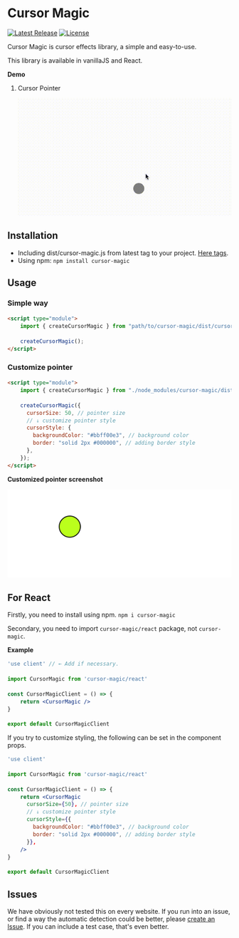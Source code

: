 # Cursor Magic

[![Latest Release](https://img.shields.io/github/v/tag/takutakuaoao/cursor-magic.svg?label=release&sort=semver)](https://github.com/takutakuaoao/cursor-magic/releases/tag/v0.3.0)
[![License](https://img.shields.io/github/license/takutakuaoao/cursor-magic.svg)](LICENSE)


Cursor Magic is cursor effects library, a simple and easy-to-use.

This library is available in vanillaJS and React.

**Demo**

1. Cursor Pointer

    ![cursor-magic-demo](./images/cursor-magic-demo.gif)

## Installation

- Including dist/cursor-magic.js from latest tag to your project. [Here tags](https://github.com/takutakuaoao/cursor-magic/tags).
- Using npm: `npm install cursor-magic`

## Usage

### Simple way

```html
<script type="module">
    import { createCursorMagic } from "path/to/cursor-magic/dist/cursor-magic.js";

    createCursorMagic();
</script>
```

### Customize pointer

```html
<script type="module">
    import { createCursorMagic } from "./node_modules/cursor-magic/dist/cursor-magic.js";

    createCursorMagic({
      cursorSize: 50, // pointer size
      // ↓ customize pointer style
      cursorStyle: {
        backgroundColor: "#bbff00e3", // background color
        border: "solid 2px #000000", // adding border style
      },
    });
</script>
```

**Customized pointer screenshot**

![customize-pointer](./images/customize-pointer.png)

## For React

Firstly, you need to install using npm. `npm i cursor-magic`

Secondary, you need to import `cursor-magic/react` package, not `cursor-magic`.

**Example**

```jsx
'use client' // ← Add if necessary.

import CursorMagic from 'cursor-magic/react'

const CursorMagicClient = () => {
    return <CursorMagic />
}

export default CursorMagicClient
```

If you try to customize styling, the following can be set in the component props.

```jsx
'use client'

import CursorMagic from 'cursor-magic/react'

const CursorMagicClient = () => {
    return <CursorMagic
      cursorSize={50}, // pointer size
      // ↓ customize pointer style
      cursorStyle={{
        backgroundColor: "#bbff00e3", // background color
        border: "solid 2px #000000", // adding border style
      }},
    />
}

export default CursorMagicClient
```

## Issues

We have obviously not tested this on every website. If you run into an issue, or find a way the automatic detection could be better, please [create an Issue](https://github.com/takutakuaoao/cursor-magic/issues/new). If you can include a test case, that's even better.
